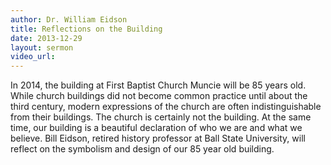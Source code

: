 ```yaml
---
author: Dr. William Eidson
title: Reflections on the Building
date: 2013-12-29
layout: sermon
video_url:
---
```


In 2014, the building at First Baptist Church Muncie will be 85 years old. While church buildings did not become common practice until about the third century, modern expressions of the church are often indistinguishable from their buildings. The church is certainly not the building. At the same time, our building is a beautiful declaration of who we are and what we believe. Bill Eidson, retired history professor at Ball State University, will reflect on the symbolism and design of our 85 year old building.
